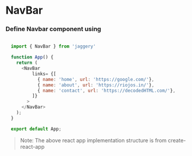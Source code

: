 # NavBar

### Define Navbar component using

```js

  import { NavBar } from 'jaggery'

  function App() {
    return (
      <NavBar
          links= {[
            { name: 'home', url: 'https://google.com/'},
            { name: 'about', url: 'https://riojos.in/'},
            { name: 'contact', url: 'https://decodedHTML.com/'},
          ]}
        >
      </NavBar>
    );
  }

  export default App;
```

> Note: The above react app implementation structure is from create-react-app
